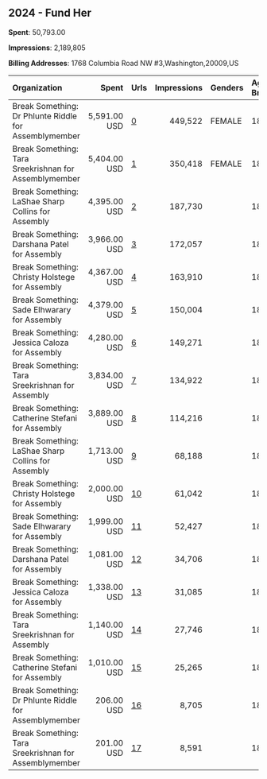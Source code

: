 ## 2024 - Fund Her 
**Spent**: 50,793.00

**Impressions**: 2,189,805

**Billing Addresses**: 1768 Columbia Road NW #3,Washington,20009,US

|Organization|Spent|Urls|Impressions|Genders|Age Brackets|Country Codes|
|:---|---:|:---|---:|:---|:---|:---|
|Break Something: Dr Phlunte Riddle for Assemblymember|5,591.00 USD|[0](https://www.snap.com/political-ads/asset/92328230a120cc6fbb11693408fe9a0687afd0b16e3e57a037d180eb873a1acd?mediaType=mp4)|449,522|FEMALE|18+|united states|
|Break Something: Tara Sreekrishnan for Assemblymember|5,404.00 USD|[1](https://www.snap.com/political-ads/asset/e00dec8506c6bf1e5dc493e4142fbef4f8415e178a93e8e5459ad6f274e31256?mediaType=mp4)|350,418|FEMALE|18+|united states|
|Break Something: LaShae Sharp Collins for Assembly|4,395.00 USD|[2](https://www.snap.com/political-ads/asset/87931522e33090b09c179e868ac058396d7b9bd2dedb61bc42c798f50db25fc7?mediaType=mp4)|187,730||18+|united states|
|Break Something: Darshana Patel for Assembly|3,966.00 USD|[3](https://www.snap.com/political-ads/asset/e3be2f229669860a8c814a4421923517673e35a2f630580770a7444bc20c8107?mediaType=mp4)|172,057||18+|united states|
|Break Something: Christy Holstege for Assembly|4,367.00 USD|[4](https://www.snap.com/political-ads/asset/4b2df4338f50991c6228bf04710e463130093fdf52607ce1b0d81278036c8394?mediaType=mp4)|163,910||18+|united states|
|Break Something: Sade Elhwarary for Assembly|4,379.00 USD|[5](https://www.snap.com/political-ads/asset/c57ee970cdfd15d11d6a61bb9dd9f9c9634ac8ea9b2318d088f12260f9ce0ce7?mediaType=mp4)|150,004||18+|united states|
|Break Something: Jessica Caloza for Assembly|4,280.00 USD|[6](https://www.snap.com/political-ads/asset/59bf15629f98319463382140f366500516aed7427d61cc22a3d654a77a15a0d0?mediaType=mp4)|149,271||18+|united states|
|Break Something: Tara Sreekrishnan for Assembly|3,834.00 USD|[7](https://www.snap.com/political-ads/asset/747dd068e8835dfe9f16feb1770f4c517b83d97ab43ca2be31edbe2c9a57e6f0?mediaType=mp4)|134,922||18+|united states|
|Break Something: Catherine Stefani for Assembly|3,889.00 USD|[8](https://www.snap.com/political-ads/asset/5ce6381ab3e4749dc7bd32c03a91a9354a92a3c5174185838d96f774dc657402?mediaType=mp4)|114,216||18+|united states|
|Break Something: LaShae Sharp Collins for Assembly|1,713.00 USD|[9](https://www.snap.com/political-ads/asset/87931522e33090b09c179e868ac058396d7b9bd2dedb61bc42c798f50db25fc7?mediaType=mp4)|68,188||18+|united states|
|Break Something: Christy Holstege for Assembly|2,000.00 USD|[10](https://www.snap.com/political-ads/asset/4b2df4338f50991c6228bf04710e463130093fdf52607ce1b0d81278036c8394?mediaType=mp4)|61,042||18+|united states|
|Break Something: Sade Elhwarary for Assembly|1,999.00 USD|[11](https://www.snap.com/political-ads/asset/c57ee970cdfd15d11d6a61bb9dd9f9c9634ac8ea9b2318d088f12260f9ce0ce7?mediaType=mp4)|52,427||18+|united states|
|Break Something: Darshana Patel for Assembly|1,081.00 USD|[12](https://www.snap.com/political-ads/asset/e3be2f229669860a8c814a4421923517673e35a2f630580770a7444bc20c8107?mediaType=mp4)|34,706||18+|united states|
|Break Something: Jessica Caloza for Assembly|1,338.00 USD|[13](https://www.snap.com/political-ads/asset/59bf15629f98319463382140f366500516aed7427d61cc22a3d654a77a15a0d0?mediaType=mp4)|31,085||18+|united states|
|Break Something: Tara Sreekrishnan for Assembly|1,140.00 USD|[14](https://www.snap.com/political-ads/asset/747dd068e8835dfe9f16feb1770f4c517b83d97ab43ca2be31edbe2c9a57e6f0?mediaType=mp4)|27,746||18+|united states|
|Break Something: Catherine Stefani for Assembly|1,010.00 USD|[15](https://www.snap.com/political-ads/asset/5ce6381ab3e4749dc7bd32c03a91a9354a92a3c5174185838d96f774dc657402?mediaType=mp4)|25,265||18+|united states|
|Break Something: Dr Phlunte Riddle for Assemblymember|206.00 USD|[16](https://www.snap.com/political-ads/asset/92328230a120cc6fbb11693408fe9a0687afd0b16e3e57a037d180eb873a1acd?mediaType=mp4)|8,705||18+|united states|
|Break Something: Tara Sreekrishnan for Assemblymember|201.00 USD|[17](https://www.snap.com/political-ads/asset/e00dec8506c6bf1e5dc493e4142fbef4f8415e178a93e8e5459ad6f274e31256?mediaType=mp4)|8,591||18+|united states|
